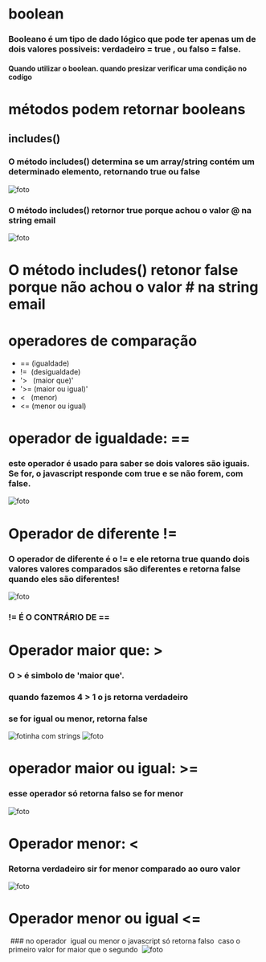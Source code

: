 # boolean

### Booleano é um tipo de dado lógico que pode ter apenas um de dois valores possiveis: verdadeiro = true , ou falso = false.
#### Quando utilizar o boolean. quando presizar verificar uma condição no codígo
# métodos podem retornar booleans
## includes()
### O método includes() determina se um array/string contém um determinado elemento, retornando true ou false 
![foto](./Captura%20de%20tela%202022-11-30%20160906.png)
### O método includes() retornor true porque achou o valor @ na string email
![foto](./false.png)
# O método includes() retonor false porque não achou o valor # na string email
# operadores de comparação
* == (igualdade)
* !=  (desigualdade)
* '>   (maior que)'
* '>= (maior ou igual)'
* <   (menor)
* <= (menor ou igual)
# operador de igualdade: ==
### este operador é usado para saber se dois valores são iguais. Se for, o javascript responde com true e se não forem, com false.
![foto](./operador.png)
# Operador de diferente !=
### O operador de diferente é o != e ele retorna true quando dois valores valores comparados são diferentes e retorna false quando eles são diferentes!
![foto](diferentinho.png)
### != É O CONTRÁRIO DE ==
# Operador maior que: >
### O > é simbolo de 'maior que'.
### quando fazemos 4 > 1 o js retorna verdadeiro
### se for igual ou menor, retorna false
![fotinha](mair.png)
com strings
![foto](strings.png)
# operador maior ou igual: >=
### esse operador só retorna falso se for menor 
![foto](igual%20ou%20mair.png)
# Operador menor: <
### Retorna verdadeiro sir for menor comparado ao ouro valor 
![foto](menor.png)
# Operador menor ou igual <=
 ### no operador  igual ou menor o javascript só retorna falso  caso o primeiro valor for maior que o segundo 
 ![foto](./menor%20ou%20igual.png)